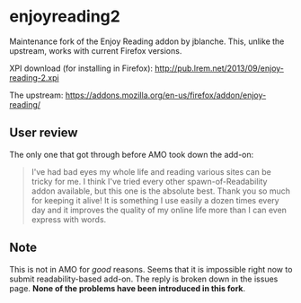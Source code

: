 enjoyreading2
=============

Maintenance fork of the Enjoy Reading addon by jblanche.
This, unlike the upstream, works with current Firefox versions.

XPI download (for installing in Firefox): <http://pub.lrem.net/2013/09/enjoy-reading-2.xpi>

The upstream: <https://addons.mozilla.org/en-us/firefox/addon/enjoy-reading/>

User review
-----------

The only one that got through before AMO took down the add-on:

> I've had bad eyes my whole life and reading various sites can be tricky for me. I think I've tried every other spawn-of-Readability addon available, but this one is the absolute best. Thank you so much for keeping it alive! It is something I use easily a dozen times every day and it improves the quality of my online life more than I can even express with words.

Note
----
This is not in AMO for *good* reasons.
Seems that it is impossible right now to submit readability-based add-on.
The reply is broken down in the issues page.
**None of the problems have been introduced in this fork**.
